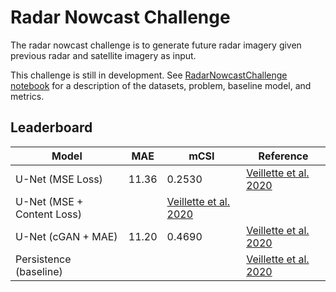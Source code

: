 # Radar Nowcast Challenge

The radar nowcast challenge is to generate future radar imagery given previous radar and satellite imagery as input.


This challenge is still in development.  See [RadarNowcastChallenge notebook](RadarNowcastBenchmarks.ipynb) for a description of the datasets, problem, baseline model, and metrics.


## Leaderboard
| Model | MAE | mCSI | Reference |
|-------|-----|------|-----------|
| U-Net (MSE Loss) | 11.36 | 0.2530 | [Veillette et al. 2020](https://proceedings.neurips.cc//paper/2020/file/fa78a16157fed00d7a80515818432169-Paper.pdf)|
| U-Net (MSE + Content Loss) |  | [Veillette et al. 2020](https://proceedings.neurips.cc//paper/2020/file/fa78a16157fed00d7a80515818432169-Paper.pdf)|
| U-Net (cGAN + MAE) | 11.20 | 0.4690| [Veillette et al. 2020](https://proceedings.neurips.cc//paper/2020/file/fa78a16157fed00d7a80515818432169-Paper.pdf)|
| Persistence (baseline) |  |  | [Veillette et al. 2020](https://proceedings.neurips.cc//paper/2020/file/fa78a16157fed00d7a80515818432169-Paper.pdf)|
